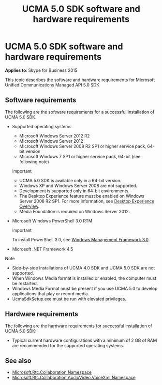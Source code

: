 ﻿---
title: UCMA 5.0 SDK software and hardware requirements
description: Describes software and hardware requirements for Microsoft Unified Communications Managed API 5.0 SDK.
TOCTitle: Software and hardware requirements
ms:assetid: 521f7820-f6ed-4706-905d-9802674ab029
ms:mtpsurl: https://msdn.microsoft.com/library/Dn465960(v=office.16)
ms:contentKeyID: 65239773
ms.date: 07/27/2015
mtps_version: v=office.16
---

# UCMA 5.0 SDK software and hardware requirements

**Applies to**: Skype for Business 2015

This topic describes the software and hardware requirements for Microsoft Unified Communications Managed API 5.0 SDK.

## Software requirements

The following are the software requirements for a successful installation of UCMA 5.0 SDK.

- Supported operating systems:
    
  - Microsoft Windows Server 2012 R2
  - Microsoft Windows Server 2012  
  - Microsoft Windows Server 2008 R2 SP1 or higher service pack, 64-bit version 
  - Microsoft Windows 7 SP1 or higher service pack, 64-bit (see following note)
    
  > [!IMPORTANT]
  > - UCMA 5.0 SDK is available only in a 64-bit version.
  > - Windows XP and Windows Server 2008 are not supported.
  > - Development is supported only in 64-bit environments.
  > - The Desktop Experience feature must be enabled on Windows Server 2008 R2 SP1. For more information, see [Desktop Experience Overview](/previous-versions/windows/it-pro/windows-server-2008-R2-and-2008/cc772567(v=ws.11)).
  > - Media Foundation is required on Windows Server 2012.

- Microsoft Windows PowerShell 3.0 RTM
    
  > [!IMPORTANT]
  > To install PowerShell 3.0, see [Windows Management Framework 3.0](https://www.microsoft.com/download/details.aspx?id=34595).

- Microsoft .NET Framework 4.5

> [!NOTE]
> - Side-by-side installations of UCMA 4.0 SDK and UCMA 5.0 SDK are not supported.
> - When Windows Media format is installed or enabled, the computer must be restarted.
> - Windows Media Format must be present if you use UCMA 5.0 to develop applications that play or record media.
> - UcmaSdkSetup.exe must be run with elevated privileges.

## Hardware requirements

The following are the hardware requirements for successful installation of UCMA 5.0 SDK:

- Typical current hardware configurations with a minimum of 2 GB of RAM are recommended for the supported operating systems.

## See also

- [Microsoft.Rtc.Collaboration Namespace](/dotnet/api/microsoft.rtc.collaboration?view=ucma-api)
- [Microsoft.Rtc.Collaboration.AudioVideo.VoiceXml Namespace](/dotnet/api/Microsoft.Rtc.Collaboration.AudioVideo.VoiceXml&preserve-view=true)
